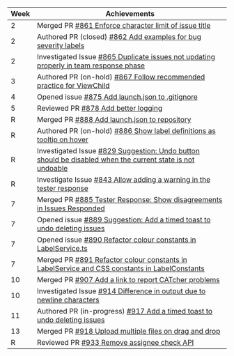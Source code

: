 | Week | Achievements |
| ---- | ------------ |
| 2 | Merged PR [#861 Enforce character limit of issue title](https://github.com/CATcher-org/CATcher/pull/861) |
| 2 | Authored PR (closed) [#862 Add examples for bug severity labels](https://github.com/CATcher-org/CATcher/pull/862) |
| 2 | Investigated Issue [#865 Duplicate issues not updating properly in team response phase](https://github.com/CATcher-org/CATcher/issues/865) |
| 3 | Authored PR (on-hold) [#867 Follow recommended practice for ViewChild](https://github.com/CATcher-org/CATcher/pull/867) |
| 4 | Opened issue [#875 Add launch.json to .gitignore](https://github.com/CATcher-org/CATcher/issues/875) |
| 5 | Reviewed PR [#878 Add better logging](https://github.com/CATcher-org/CATcher/pull/878) |
| R | Merged PR [#888 Add launch.json to repository](https://github.com/CATcher-org/CATcher/pull/888) |
| R | Authored PR (on-hold) [#886 Show label definitions as tooltip on hover](https://github.com/CATcher-org/CATcher/pull/886) |
| R | Investigated Issue [#829 Suggestion: Undo button should be disabled when the current state is not undoable](https://github.com/CATcher-org/CATcher/issues/829) |
| R | Investigate Issue [#843 Allow adding a warning in the tester response](https://github.com/CATcher-org/CATcher/issues/843) |
| 7 | Merged PR [#885 Tester Response: Show disagreements in Issues Responded](https://github.com/CATcher-org/CATcher/pull/885) |
| 7 | Opened issue [#889 Suggestion: Add a timed toast to undo deleting issues](https://github.com/CATcher-org/CATcher/issues/889) |
| 7 | Opened issue [#890 Refactor colour constants in LabelService.ts](https://github.com/CATcher-org/CATcher/issues/890) |
| 7 | Merged PR [#891 Refactor colour constants in LabelService and CSS constants in LabelConstants](https://github.com/CATcher-org/CATcher/pull/891) |
| 10 | Merged PR [#907 Add a link to report CATcher problems](https://github.com/CATcher-org/CATcher/pull/907) |
| 10 | Investigated Issue [#914 Difference in output due to newline characters](https://github.com/CATcher-org/CATcher/issues/914) |
| 11 | Authored PR (in-progress) [#917 Add a timed toast to undo deleting issues](https://github.com/CATcher-org/CATcher/pull/917) |
| 13 | Merged PR [#918 Upload multiple files on drag and drop](https://github.com/CATcher-org/CATcher/pull/918) |
| R | Reviewed PR [#933 Remove assignee check API](https://github.com/CATcher-org/CATcher/pull/933) | 
